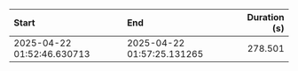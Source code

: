 | Start                      | End                        |   Duration (s) |
|:---------------------------|:---------------------------|---------------:|
| 2025-04-22 01:52:46.630713 | 2025-04-22 01:57:25.131265 |        278.501 |